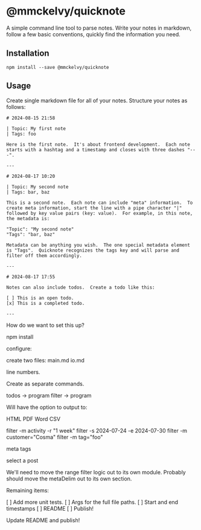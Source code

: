 # @mmckelvy/quicknote

A simple command line tool to parse notes.  Write your notes in markdown, follow a few basic conventions, quickly find the information you need.

## Installation

```
npm install --save @mmckelvy/quicknote
```

## Usage

Create single markdown file for all of your notes.  Structure your notes as follows:

```
# 2024-08-15 21:58

| Topic: My first note
| Tags: foo

Here is the first note.  It's about frontend development.  Each note starts with a hashtag and a timestamp and closes with three dashes "---".

---

# 2024-08-17 10:20

| Topic: My second note
| Tags: bar, baz

This is a second note.  Each note can include "meta" information.  To create meta information, start the line with a pipe character "|" followed by key value pairs (key: value).  For example, in this note, the metadata is:

"Topic": "My second note"
"Tags": "bar, baz"

Metadata can be anything you wish.  The one special metadata element is "Tags".  Quicknote recognizes the tags key and will parse and filter off them accordingly.

---

# 2024-08-17 17:55

Notes can also include todos.  Create a todo like this:

[ ] This is an open todo.
[x] This is a completed todo.

---

```






How do we want to set this up?

npm install

configure:

create two files:
main.md
io.md

line numbers.

Create as separate commands.

todos -> program
filter -> program

Will have the option to output to:

HTML
PDF
Word
CSV

filter -m activity -r "1 week"
filter -s 2024-07-24 -e 2024-07-30
filter -m customer="Cosma"
filter -m tag="foo"

meta
tags

select a post



We'll need to move the range filter logic out to its own module.
Probably should move the metaDelim out to its own section.


Remaining items:

[ ] Add more unit tests.
[ ] Args for the full file paths.
[ ] Start and end timestamps
[ ] README
[ ] Publish!


Update README and publish!
